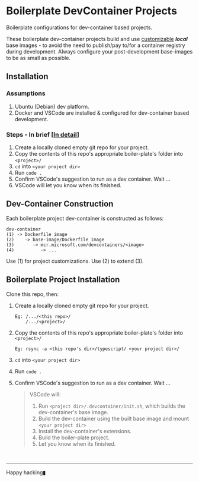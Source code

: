 # Boilerplate DevContainer Projects

Boilerplate configurations for dev-container based projects.

These boilerplate dev-container projects build and use [customizable](#dev-container-construction) ___local___  base images - to avoid the need to publish/pay to/for a container registry during development. Always configure your post-development base-images to be as small as possible.

## Installation

### Assumptions

1. Ubuntu (Debian) dev platform.
2. Docker and VSCode are installed & configured for dev-container based development.

### Steps - In brief [[In detail](#boilerplate-project-installation)]

1. Create a locally cloned empty git repo for your project.
2. Copy the contents of this repo's appropriate boiler-plate's folder into `<project>/`
3. `cd` into `<your project dir>`
4. Run `code .`
5. Confirm VSCode's suggestion to run as a dev container. Wait ...
6. VSCode will let you know when its finished.

## Dev-Container Construction

Each boilerplate project dev-container is constructed as follows:

```text
dev-container
(1) -> Dockerfile image
(2)    -> base-image/Dockerfile image
(3)       -> mcr.microsoft.com/devcontainers/<image>
(4)          -> ...  
```

Use (1) for project customizations. Use (2) to extend (3).

## Boilerplate Project Installation

Clone this repo, then:

1. Create a locally cloned empty git repo for your project.

    ```text
    Eg: /.../<this repo>/
        /.../<project>/
    ```

2. Copy the contents of this repo's appropriate boiler-plate's folder into `<project>/`

    ```text
    Eg: rsync -a <this repo's dir>/typescript/ <your project dir>/
    ```

3. `cd` into `<your project dir>`
4. Run `code .`
5. Confirm VSCode's suggestion to run as a dev container. Wait ...

    >VSCode will:
    >1. Run `<project dir>/.devcontainer/init.sh`, which builds the dev-container's base image.
    >2. Build the dev-container using the built base image and mount `<your project dir>`
    >3. Install the dev-container's extensions.
    >4. Build the boiler-plate project.
    >5. Let you know when its finished.

<BR>

---
Happy hacking▮
